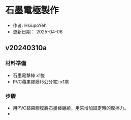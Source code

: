 # 石墨電極製作
+ 作者: HsiupoYeh
+ 更新日期： 2025-04-06

## v20240310a
### 材料準備
+ 石墨電擊棒 x1隻
+ PVC蘋果膠膜(5公分寬) x1捲
 
### 步驟
+ 用PVC蘋果膠膜將石墨棒纏繞，用來增加固定時的摩擦力。
+ 
